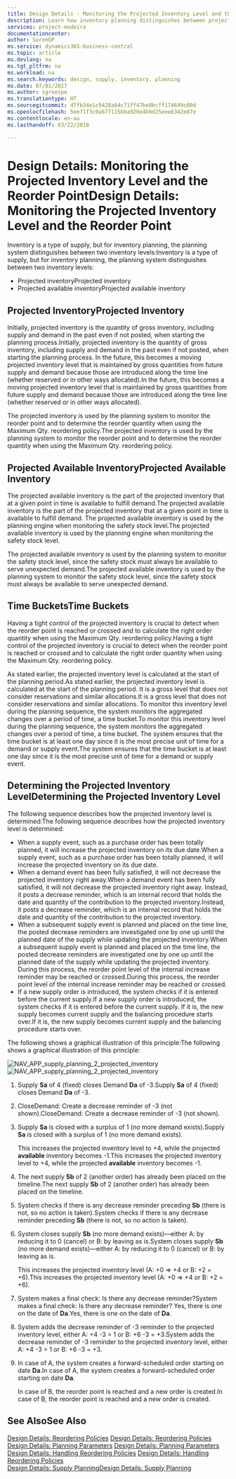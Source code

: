 ```yaml
---
title: Design Details - Monitoring the Projected Inventory Level and the Reorder Point | Microsoft Docs
description: Learn how inventory planning distinguishes between projected inventory and projected available inventory levels.
services: project-madeira
documentationcenter: 
author: SorenGP
ms.service: dynamics365-business-central
ms.topic: article
ms.devlang: na
ms.tgt_pltfrm: na
ms.workload: na
ms.search.keywords: design, supply, inventory, planning
ms.date: 07/01/2017
ms.author: sgroespe
ms.translationtype: HT
ms.sourcegitcommit: d7fb34e1c9428a64c71ff47be8bcff174649c00d
ms.openlocfilehash: 5ee71f3c0a677115bba920e4b6d25eee6342e87e
ms.contentlocale: en-au
ms.lasthandoff: 03/22/2018

---
```

# <a name="design-details-monitoring-the-projected-inventory-level-and-the-reorder-point"></a><span data-ttu-id="663b8-103">Design Details: Monitoring the Projected Inventory Level and the Reorder Point</span><span class="sxs-lookup"><span data-stu-id="663b8-103">Design Details: Monitoring the Projected Inventory Level and the Reorder Point</span></span>
<span data-ttu-id="663b8-104">Inventory is a type of supply, but for inventory planning, the planning system distinguishes between two inventory levels:</span><span class="sxs-lookup"><span data-stu-id="663b8-104">Inventory is a type of supply, but for inventory planning, the planning system distinguishes between two inventory levels:</span></span>  

* <span data-ttu-id="663b8-105">Projected inventory</span><span class="sxs-lookup"><span data-stu-id="663b8-105">Projected inventory</span></span>  
* <span data-ttu-id="663b8-106">Projected available inventory</span><span class="sxs-lookup"><span data-stu-id="663b8-106">Projected available inventory</span></span>  

## <a name="projected-inventory"></a><span data-ttu-id="663b8-107">Projected Inventory</span><span class="sxs-lookup"><span data-stu-id="663b8-107">Projected Inventory</span></span>  
<span data-ttu-id="663b8-108">Initially, projected inventory is the quantity of gross inventory, including supply and demand in the past even if not posted, when starting the planning process.</span><span class="sxs-lookup"><span data-stu-id="663b8-108">Initially, projected inventory is the quantity of gross inventory, including supply and demand in the past even if not posted, when starting the planning process.</span></span> <span data-ttu-id="663b8-109">In the future, this becomes a moving projected inventory level that is maintained by gross quantities from future supply and demand because those are introduced along the time line (whether reserved or in other ways allocated).</span><span class="sxs-lookup"><span data-stu-id="663b8-109">In the future, this becomes a moving projected inventory level that is maintained by gross quantities from future supply and demand because those are introduced along the time line (whether reserved or in other ways allocated).</span></span>  

<span data-ttu-id="663b8-110">The projected inventory is used by the planning system to monitor the reorder point and to determine the reorder quantity when using the Maximum Qty. reordering policy.</span><span class="sxs-lookup"><span data-stu-id="663b8-110">The projected inventory is used by the planning system to monitor the reorder point and to determine the reorder quantity when using the Maximum Qty. reordering policy.</span></span>  

## <a name="projected-available-inventory"></a><span data-ttu-id="663b8-111">Projected Available Inventory</span><span class="sxs-lookup"><span data-stu-id="663b8-111">Projected Available Inventory</span></span>  
<span data-ttu-id="663b8-112">The projected available inventory is the part of the projected inventory that at a given point in time is available to fulfill demand.</span><span class="sxs-lookup"><span data-stu-id="663b8-112">The projected available inventory is the part of the projected inventory that at a given point in time is available to fulfill demand.</span></span> <span data-ttu-id="663b8-113">The projected available inventory is used by the planning engine when monitoring the safety stock level.</span><span class="sxs-lookup"><span data-stu-id="663b8-113">The projected available inventory is used by the planning engine when monitoring the safety stock level.</span></span>  

<span data-ttu-id="663b8-114">The projected available inventory is used by the planning system to monitor the safety stock level, since the safety stock must always be available to serve unexpected demand.</span><span class="sxs-lookup"><span data-stu-id="663b8-114">The projected available inventory is used by the planning system to monitor the safety stock level, since the safety stock must always be available to serve unexpected demand.</span></span>  

## <a name="time-buckets"></a><span data-ttu-id="663b8-115">Time Buckets</span><span class="sxs-lookup"><span data-stu-id="663b8-115">Time Buckets</span></span>  
<span data-ttu-id="663b8-116">Having a tight control of the projected inventory is crucial to detect when the reorder point is reached or crossed and to calculate the right order quantity when using the Maximum Qty. reordering policy.</span><span class="sxs-lookup"><span data-stu-id="663b8-116">Having a tight control of the projected inventory is crucial to detect when the reorder point is reached or crossed and to calculate the right order quantity when using the Maximum Qty. reordering policy.</span></span>  

<span data-ttu-id="663b8-117">As stated earlier, the projected inventory level is calculated at the start of the planning period.</span><span class="sxs-lookup"><span data-stu-id="663b8-117">As stated earlier, the projected inventory level is calculated at the start of the planning period.</span></span> <span data-ttu-id="663b8-118">It is a gross level that does not consider reservations and similar allocations.</span><span class="sxs-lookup"><span data-stu-id="663b8-118">It is a gross level that does not consider reservations and similar allocations.</span></span> <span data-ttu-id="663b8-119">To monitor this inventory level during the planning sequence, the system monitors the aggregated changes over a period of time, a time bucket.</span><span class="sxs-lookup"><span data-stu-id="663b8-119">To monitor this inventory level during the planning sequence, the system monitors the aggregated changes over a period of time, a time bucket.</span></span> <span data-ttu-id="663b8-120">The system ensures that the time bucket is at least one day since it is the most precise unit of time for a demand or supply event.</span><span class="sxs-lookup"><span data-stu-id="663b8-120">The system ensures that the time bucket is at least one day since it is the most precise unit of time for a demand or supply event.</span></span>  

## <a name="determining-the-projected-inventory-level"></a><span data-ttu-id="663b8-121">Determining the Projected Inventory Level</span><span class="sxs-lookup"><span data-stu-id="663b8-121">Determining the Projected Inventory Level</span></span>  
<span data-ttu-id="663b8-122">The following sequence describes how the projected inventory level is determined:</span><span class="sxs-lookup"><span data-stu-id="663b8-122">The following sequence describes how the projected inventory level is determined:</span></span>  

* <span data-ttu-id="663b8-123">When a supply event, such as a purchase order has been totally planned, it will increase the projected inventory on its due date.</span><span class="sxs-lookup"><span data-stu-id="663b8-123">When a supply event, such as a purchase order has been totally planned, it will increase the projected inventory on its due date.</span></span>  
* <span data-ttu-id="663b8-124">When a demand event has been fully satisfied, it will not decrease the projected inventory right away.</span><span class="sxs-lookup"><span data-stu-id="663b8-124">When a demand event has been fully satisfied, it will not decrease the projected inventory right away.</span></span> <span data-ttu-id="663b8-125">Instead, it posts a decrease reminder, which is an internal record that holds the date and quantity of the contribution to the projected inventory.</span><span class="sxs-lookup"><span data-stu-id="663b8-125">Instead, it posts a decrease reminder, which is an internal record that holds the date and quantity of the contribution to the projected inventory.</span></span>  
* <span data-ttu-id="663b8-126">When a subsequent supply event is planned and placed on the time line, the posted decrease reminders are investigated one by one up until the planned date of the supply while updating the projected inventory.</span><span class="sxs-lookup"><span data-stu-id="663b8-126">When a subsequent supply event is planned and placed on the time line, the posted decrease reminders are investigated one by one up until the planned date of the supply while updating the projected inventory.</span></span> <span data-ttu-id="663b8-127">During this process, the reorder point level of the internal increase reminder may be reached or crossed.</span><span class="sxs-lookup"><span data-stu-id="663b8-127">During this process, the reorder point level of the internal increase reminder may be reached or crossed.</span></span>  
* <span data-ttu-id="663b8-128">If a new supply order is introduced, the system checks if it is entered before the current supply.</span><span class="sxs-lookup"><span data-stu-id="663b8-128">If a new supply order is introduced, the system checks if it is entered before the current supply.</span></span> <span data-ttu-id="663b8-129">If it is, the new supply becomes current supply and the balancing procedure starts over.</span><span class="sxs-lookup"><span data-stu-id="663b8-129">If it is, the new supply becomes current supply and the balancing procedure starts over.</span></span>  

<span data-ttu-id="663b8-130">The following shows a graphical illustration of this principle:</span><span class="sxs-lookup"><span data-stu-id="663b8-130">The following shows a graphical illustration of this principle:</span></span>  

<span data-ttu-id="663b8-131">![](media/nav_app_supply_planning_2_projected_inventory.png "NAV_APP_supply_planning_2_projected_inventory")</span><span class="sxs-lookup"><span data-stu-id="663b8-131">![](media/nav_app_supply_planning_2_projected_inventory.png "NAV_APP_supply_planning_2_projected_inventory")</span></span>  

1. <span data-ttu-id="663b8-132">Supply **Sa** of 4 (fixed) closes Demand **Da** of -3.</span><span class="sxs-lookup"><span data-stu-id="663b8-132">Supply **Sa** of 4 (fixed) closes Demand **Da** of -3.</span></span>  
2. <span data-ttu-id="663b8-133">CloseDemand: Create a decrease reminder of -3 (not shown).</span><span class="sxs-lookup"><span data-stu-id="663b8-133">CloseDemand: Create a decrease reminder of -3 (not shown).</span></span>  
3. <span data-ttu-id="663b8-134">Supply **Sa** is closed with a surplus of 1 (no more demand exists).</span><span class="sxs-lookup"><span data-stu-id="663b8-134">Supply **Sa** is closed with a surplus of 1 (no more demand exists).</span></span>  

     <span data-ttu-id="663b8-135">This increases the projected inventory level to +4, while the projected **available** inventory becomes -1.</span><span class="sxs-lookup"><span data-stu-id="663b8-135">This increases the projected inventory level to +4, while the projected **available** inventory becomes -1.</span></span>  

4. <span data-ttu-id="663b8-136">The next supply **Sb** of 2 (another order) has already been placed on the timeline.</span><span class="sxs-lookup"><span data-stu-id="663b8-136">The next supply **Sb** of 2 (another order) has already been placed on the timeline.</span></span>  
5. <span data-ttu-id="663b8-137">System checks if there is any decrease reminder preceding **Sb** (there is not, so no action is taken).</span><span class="sxs-lookup"><span data-stu-id="663b8-137">System checks if there is any decrease reminder preceding **Sb** (there is not, so no action is taken).</span></span>  
6. <span data-ttu-id="663b8-138">System closes supply **Sb** (no more demand exists)—either A: by reducing it to 0 (cancel) or B: by leaving as is.</span><span class="sxs-lookup"><span data-stu-id="663b8-138">System closes supply **Sb** (no more demand exists)—either A: by reducing it to 0 (cancel) or B: by leaving as is.</span></span>  

     <span data-ttu-id="663b8-139">This increases the projected inventory level (A: +0 => +4 or B: +2 = +6).</span><span class="sxs-lookup"><span data-stu-id="663b8-139">This increases the projected inventory level (A: +0 => +4 or B: +2 = +6).</span></span>  

7. <span data-ttu-id="663b8-140">System makes a final check: Is there any decrease reminder?</span><span class="sxs-lookup"><span data-stu-id="663b8-140">System makes a final check: Is there any decrease reminder?</span></span> <span data-ttu-id="663b8-141">Yes, there is one on the date of **Da**.</span><span class="sxs-lookup"><span data-stu-id="663b8-141">Yes, there is one on the date of **Da**.</span></span>  
8. <span data-ttu-id="663b8-142">System adds the decrease reminder of -3 reminder to the projected inventory level, either A: +4 -3 = 1 or B: +6 -3 = +3.</span><span class="sxs-lookup"><span data-stu-id="663b8-142">System adds the decrease reminder of -3 reminder to the projected inventory level, either A: +4 -3 = 1 or B: +6 -3 = +3.</span></span>  
9. <span data-ttu-id="663b8-143">In case of A, the system creates a forward-scheduled order starting on date **Da**.</span><span class="sxs-lookup"><span data-stu-id="663b8-143">In case of A, the system creates a forward-scheduled order starting on date **Da**.</span></span>  

     <span data-ttu-id="663b8-144">In case of B, the reorder point is reached and a new order is created.</span><span class="sxs-lookup"><span data-stu-id="663b8-144">In case of B, the reorder point is reached and a new order is created.</span></span>  

## <a name="see-also"></a><span data-ttu-id="663b8-145">See Also</span><span class="sxs-lookup"><span data-stu-id="663b8-145">See Also</span></span>  
<span data-ttu-id="663b8-146">[Design Details: Reordering Policies](design-details-reordering-policies.md) </span><span class="sxs-lookup"><span data-stu-id="663b8-146">[Design Details: Reordering Policies](design-details-reordering-policies.md) </span></span>  
<span data-ttu-id="663b8-147">[Design Details: Planning Parameters](design-details-planning-parameters.md) </span><span class="sxs-lookup"><span data-stu-id="663b8-147">[Design Details: Planning Parameters](design-details-planning-parameters.md) </span></span>  
<span data-ttu-id="663b8-148">[Design Details: Handling Reordering Policies](design-details-handling-reordering-policies.md) </span><span class="sxs-lookup"><span data-stu-id="663b8-148">[Design Details: Handling Reordering Policies](design-details-handling-reordering-policies.md) </span></span>  
[<span data-ttu-id="663b8-149">Design Details: Supply Planning</span><span class="sxs-lookup"><span data-stu-id="663b8-149">Design Details: Supply Planning</span></span>](design-details-supply-planning.md)

